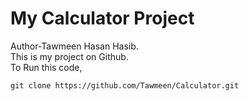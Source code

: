 # My Calculator Project
Author-Tawmeen Hasan Hasib.
<br>
This is my project on Github.
<br>
To Run this code,

`git clone https://github.com/Tawmeen/Calculator.git`
